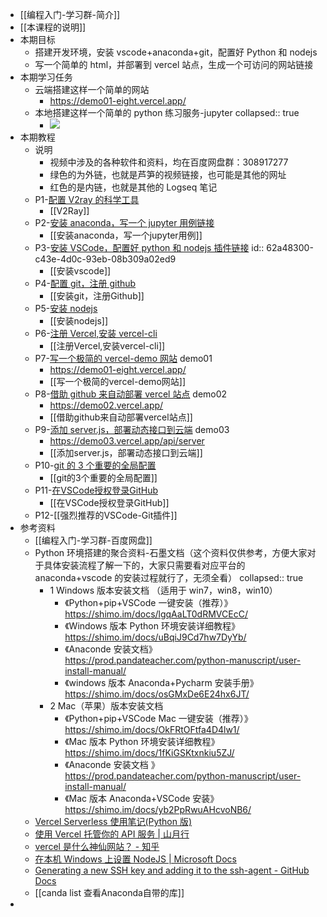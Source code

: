 - [[编程入门-学习群-简介]]
- [[本课程的说明]]
- 本期目标
	- 搭建开发环境，安装 vscode+anaconda+git，配置好 Python 和 nodejs
	- 写一个简单的 html，并部署到 vercel 站点，生成一个可访问的网站链接
- 本期学习任务
	- 云端搭建这样一个简单的网站
		- https://demo01-eight.vercel.app/
	- 本地搭建这样一个简单的 python 练习服务-jupyter
	  collapsed:: true
		- ![](https://yupic.oss-cn-shanghai.aliyuncs.com/20220605223101.png)
- 本期教程
	- 说明
		- 视频中涉及的各种软件和资料，均在百度网盘群：308917277
		- 绿色的为外链，也就是芦笋的视频链接，也可能是其他的网址
		- 红色的是内链，也就是其他的 Logseq 笔记
	- P1-[配置 V2ray 的科学工具](https://lusun.com/v/ucxF2idreKg)
		- [[V2Ray]]
	- P2-[安装 anaconda，写一个 jupyter 用例链接](https://lusun.com/v/u6sgEzlChj5)
		- [[安装anaconda，写一个jupyter用例]]
	- P3-[安装 VSCode，配置好 python 和 nodejs 插件链接](https://lusun.com/v/ZjFPBS5e5Mv)
	  id:: 62a48300-c43e-4d0c-93eb-08b309a02ed9
		- [[安装vscode]]
	- P4-[配置 git，注册 github](https://lusun.com/v/y4S7l9MMeEs)
		- [[安装git，注册Github]]
	- P5-[安装 nodejs](https://lusun.com/v/3FOKb0HxM5L)
		- [[安装nodejs]]
	- P6-[注册 Vercel,安装 vercel-cli](https://lusun.com/v/Bs3SdBnQ7dS)
		- [[注册Vercel,安装vercel-cli]]
	- P7-[写一个极简的 vercel-demo 网站](https://lusun.com/v/QKaEIEWZLVS) demo01
		- https://demo01-eight.vercel.app/
		- [[写一个极简的vercel-demo网站]]
	- P8-[借助 github 来自动部署 vercel 站点](https://lusun.com/v/ULR2eYPjGQM) demo02
		- https://demo02.vercel.app/
		- [[借助github来自动部署vercel站点]]
	- P9-[添加 server.js，部署动态接口到云端](https://lusun.com/v/yl1E5Ak9l5f) demo03
		- https://demo03.vercel.app/api/server
		- [[添加server.js，部署动态接口到云端]]
	- P10-[git 的 3 个重要的全局配置](https://lusun.com/v/sbQZ9dcGEVt)
		- [[git的3个重要的全局配置]]
	- P11-[在VSCode授权登录GitHub](https://lusun.com/v/eJgsY7fgFSb)
		- [[在VSCode授权登录GitHub]]
	- P12-[[强烈推荐的VSCode-Git插件]]
- 参考资料
	- [[编程入门-学习群-百度网盘]]
	- Python 环境搭建的聚合资料-石墨文档（这个资料仅供参考，方便大家对于具体安装流程了解一下的，大家只需要看对应平台的 anaconda+vscode 的安装过程就行了，无须全看）
	  collapsed:: true
		- 1 Windows 版本安装文档 （适用于 win7，win8，win10）
			- 《Python+pip+VSCode 一键安装（推荐）》https://shimo.im/docs/lgqAaLT0dRMVCEcC/
			- 《Windows 版本 Python 环境安装详细教程》https://shimo.im/docs/uBqiJ9Cd7hw7DyYb/
			- 《Anaconde 安装文档》https://prod.pandateacher.com/python-manuscript/user-install-manual/
			- 《windows 版本 Anaconda+Pycharm 安装手册》https://shimo.im/docs/osGMxDe6E24hx6JT/
		- 2 Mac（苹果）版本安装文档
			- 《Python+pip+VSCode Mac 一键安装（推荐）》https://shimo.im/docs/OkFRtOFtfa4D4lw1/
			- 《Mac 版本 Python 环境安装详细教程》https://shimo.im/docs/1fKiGSKtxnkiu5ZJ/
			- 《Anaconde 安装文档 》https://prod.pandateacher.com/python-manuscript/user-install-manual/
			- 《Mac 版本 Anaconda+VSCode 安装》https://shimo.im/docs/yb2PpRwuAHcvoNB6/
	- [Vercel Serverless 使用笔记(Python 版)](https://nicelee.top/blog/2020/11/16/vercel-serverless/)
	- [使用 Vercel 托管你的 API 服务 | 山月行](https://shanyue.tech/no-vps/api.html#json-api-%E4%B8%8E-vercel-node-helper)
	- [vercel 是什么神仙网站？ - 知乎](https://zhuanlan.zhihu.com/p/347990778)
	- [在本机 Windows 上设置 NodeJS | Microsoft Docs](https://docs.microsoft.com/zh-cn/windows/dev-environment/javascript/nodejs-on-windows)
	- [Generating a new SSH key and adding it to the ssh-agent - GitHub Docs](https://docs.github.com/cn/authentication/connecting-to-github-with-ssh/generating-a-new-ssh-key-and-adding-it-to-the-ssh-agent)
	- [[canda list 查看Anaconda自带的库]]
-